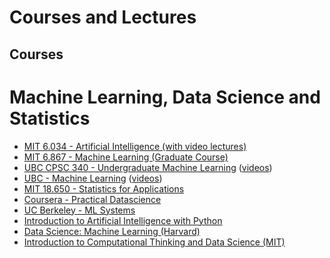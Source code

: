 # Courses and Lectures

## Courses
# Machine Learning, Data Science and Statistics
* [MIT 6.034 - Artificial Intelligence (with video lectures)](https://ocw.mit.edu/courses/electrical-engineering-and-computer-science/6-034-artificial-intelligence-fall-2010/)
* [MIT 6.867 - Machine Learning (Graduate Course)](https://ocw.mit.edu/courses/electrical-engineering-and-computer-science/6-867-machine-learning-fall-2006/index.htm)
* [UBC CPSC 340 - Undergraduate Machine Learning](https://www.cs.ubc.ca/~nando/340-2012/lectures.php) ([videos](https://www.youtube.com/playlist?list=PLE6Wd9FR--Ecf_5nCbnSQMHqORpiChfJf))
* [UBC - Machine Learning](https://www.cs.ubc.ca/~nando/540-2013/lectures.html) ([videos](https://www.youtube.com/playlist?list=PLE6Wd9FR--EdyJ5lbFl8UuGjecvVw66F6))
* [MIT 18.650 - Statistics for Applications](https://ocw.mit.edu/courses/mathematics/18-650-statistics-for-applications-fall-2016/index.htm)
* [Coursera - Practical Datascience](https://www.coursera.org/specializations/practical-data-science)
* [UC Berkeley - ML Systems](https://ucbrise.github.io/cs294-ai-sys-sp22/)
* [Introduction to Artificial Intelligence with Python](https://pll.harvard.edu/course/cs50s-introduction-artificial-intelligence-python?delta=0)
* [Data Science: Machine Learning (Harvard)](https://pll.harvard.edu/course/data-science-machine-learning?delta=0)
* [Introduction to Computational Thinking and Data Science (MIT)](https://ocw.mit.edu/courses/6-0002-introduction-to-computational-thinking-and-data-science-fall-2016/)



			




